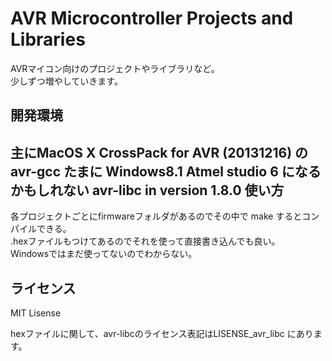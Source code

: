 AVR Microcontroller Projects and Libraries
==========================================
AVRマイコン向けのプロジェクトやライブラリなど。  
少しずつ増やしていきます。

開発環境
---------
主にMacOS X CrossPack for AVR (20131216) の avr-gcc
たまに Windows8.1 Atmel studio 6 になるかもしれない
avr-libc in version 1.8.0
使い方
---------
各プロジェクトごとにfirmwareフォルダがあるのでその中で make するとコンパイルできる。  
.hexファイルもつけてあるのでそれを使って直接書き込んでも良い。  
Windowsではまだ使ってないのでわからない。

ライセンス
---------
MIT Lisense

hexファイルに関して、avr-libcのライセンス表記はLISENSE_avr_libc にあります。
